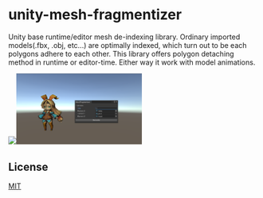 # unity-mesh-fragmentizer
Unity base runtime/editor mesh de-indexing library. Ordinary imported models(.fbx, .obj, etc...) are optimally indexed, which turn out to be each polygons adhere to each other.
This library offers polygon detaching method in runtime or editor-time. Either way it work with model animations.

<img src="output.gif" width=50%><img src="output.png" width=50%>

## License
[MIT](LICENSE)

